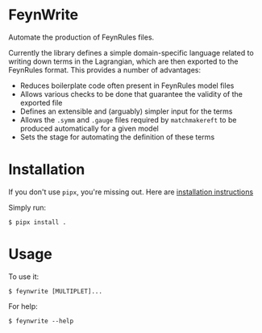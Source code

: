 # FeynWrite

Automate the production of FeynRules files.

Currently the library defines a simple domain-specific language related to
writing down terms in the Lagrangian, which are then exported to the FeynRules
format. This provides a number of advantages:
- Reduces boilerplate code often present in FeynRules model files
- Allows various checks to be done that guarantee the validity of the exported file
- Defines an extensible and (arguably) simpler input for the terms
- Allows the `.symm` and `.gauge` files required by `matchmakereft` to be produced automatically for a given model
- Sets the stage for automating the definition of these terms


# Installation

If you don't use `pipx`, you're missing out.
Here are [installation instructions](https://github.com/pypa/pipx#readme)

Simply run:

    $ pipx install .


# Usage

To use it:

    $ feynwrite [MULTIPLET]...
    
For help:

    $ feynwrite --help
